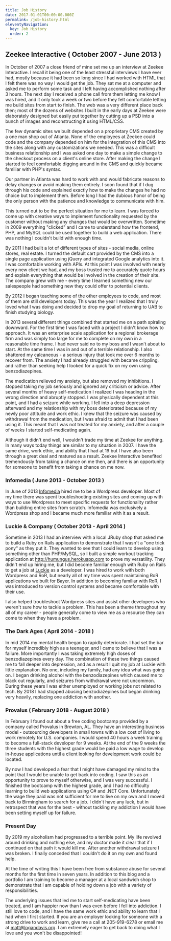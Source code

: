 ```yaml
---
title: Job History
date: 2017-01-01T00:00:00.000Z
permalink: /job-history.html
eleventyNavigation:
  key: Job History
  order: 2
---
```

## Zeekee Interactive ( October 2007 - June 2013 )

In October of 2007 a close friend of mine set me up an interview at Zeekee Interactive. I recall it being one of the least stressful interviews I have ever had, mostly because it had been so long since I had worked with HTML that I felt there was no way I would get the job. They sat me at a computer and asked me to perform some task and I left having accomplished nothing after 3 hours. The next day I received a phone call from them letting me know I was hired, and it only took a week or two before they felt comfortable letting me build sites from start to finish. The web was a very different place back then; most of the dozens of websites I built in the early days at Zeekee were elaborately designed but easily put together by cutting up a PSD into a bunch of images and reconstructing it using HTML/CSS.

The few dynamic sites we built depended on a proprietary CMS created by a one man shop out of Atlanta. None of the employees at Zeekee could code and the company depended on him for the integration of this CMS into the sites along with any customizations we needed. This was a difficult business relationship and I was asked one day to make a simple change to the checkout process on a client's online store. After making the change I started to feel comfortable digging around in the CMS and quickly became familiar with PHP's syntax.

Our partner in Atlanta was hard to work with and would fabricate reasons to delay changes or avoid making them entirely. I soon found that if I dug through his code and explained exactly how to make the changes he had no choice but to implement them. Before long I had the dubious honor of being the only person with the patience and knowledge to communicate with him.

This turned out to be the perfect situation for me to learn. I was forced to come up with creative ways to implement functionality requested by the customer without making any changes that would be overwritten. Sometime in 2009 everything "clicked" and I came to understand how the frontend, PHP, and MySQL could be used together to build a web application. There was nothing I couldn't build with enough time.

By 2011 I had built a lot of different types of sites - social media, online stores, real estate. I turned the default cart provided by the CMS into a single page application using jQuery and integrated Google analytics into it. I was comfortable working with APIs. At this point I was involved with nearly every new client we had, and my boss trusted me to accurately quote hours and explain everything that would be involved in the creation of their site. The company grew with me - every time I learned something new our salespeople had something new they could offer to potential clients.

By 2012 I began teaching some of the other employees to code, and most of them are still developers today. This was the year I realized that I truly loved what I was doing and decided to drop my goal of returning to UAB to finish studying biology. 

In 2013 several different things combined that started me on a path spiraling downward. For the first time I was faced with a project I didn't know how to approach. It was an enterprise scale application for a regional brokerage firm and was simply too large for me to complete on my own in a reasonable time frame. I had never said no to my boss and I wasn't about to start. At the same time I was in and out of a terrible relationship. I also shattered my calcaneous - a serious injury that took me over 6 months to recover from. The anxiety I had already struggled with became crippling, and rather than seeking help I looked for a quick fix on my own using benzodiazepines. 

The medication relieved my anxiety, but also removed my inhibitions. I stopped taking my job seriously and ignored any criticism or advice. After several months of heavy self-medication I realized I was heading in the wrong direction and abruptly stopped. I was physically dependent at this point, and I had a seizure while working. I fell into a deep depression afterward and my relationship with my boss deteriorated because of my newly poor attitude and work ethic. I knew that the seizure was caused by withdrawal from the medication, but I was afraid to admit that I had been using it. This meant that I was not treated for my anxiety, and after a couple of weeks I started self-medicating again.

Although it didn't end well, I wouldn't trade my time at Zeekee for anything. In many ways today things are similar to my situation in 2007. I have the same drive, work ethic, and ability that I had at 19 but I have also been through a great deal and matured as a result. Zeekee Interactive benefited tremendously from taking a chance on me then, and there is an opportunity for someone to benefit from taking a chance on me now.

### Infomedia ( June 2013 - October 2013 )

In June of 2013 [Infomedia](https://infomedia.com/contact/) hired me to be a Wordpress developer. Most of my time there was spent troubleshooting existing sites and coming up with ways to use Wordpress to meet specific requests for functionality rather than building entire sites from scratch. Infomedia was exclusively a Wordpress shop and I became much more familiar with it as a result.

### [](https://www.luckie.com)Luckie & Company ( October 2013 - April 2014 )

Sometime in 2013 I had an interview with a local JRuby shop that asked me to build a Ruby on Rails application to demonstrate that I wasn't a "one trick pony" as they put it. They wanted to see that I could learn to develop using something other than PHP/MySQL, so I built a simple workout tracking application at <http://humungus.herokuapp.com> to prove my versatility. They didn't end up hiring me, but I did become familiar enough with Ruby on Rails to get a job at [Luckie](https://www.luckie.com) as a developer. I was hired to work with both Wordpress and RoR, but nearly all of my time was spent maintaining RoR applications we built for Bayer. In addition to becoming familiar with RoR, I was introduced to version control systems and became comfortable with their use.

I also helped troubleshoot Wordpress sites and assist other developers who weren't sure how to tackle a problem. This has been a theme throughout my all of my career - people generally come to view me as a resource they can come to when they have a problem.

### The Dark Ages ( April 2014 - 2018 )

In mid 2014 my mental health began to rapidly deteriorate. I had set the bar for myself incredibly high as a teenager, and I came to believe that I was a failure. More importantly I was taking extremely high doses of benzodiazepines every day. The combination of these two things caused me to fall deeper into depression, and as a result I quit my job at Luckie with little explanation. No one, including my family, had any idea what was going on. I began drinking alcohol with the benzodiazepines which caused me to black out regularly, and seizures from withdrawal were not uncommon. During these years I was either unemployed or working jobs not related to tech. By 2018 I had stopped abusing benzodiazepines but began drinking very heavily, replacing one addiction with another.

### Provalus ( February 2018 - August 2018 )

In February I found out about a free coding bootcamp provided by a company called Provalus in Brewton, AL. They have an interesting business model - outsourcing developers in small towns with a low cost of living to work remotely for U.S. companies. I would spend 40 hours a week training to become a full-stack developer for 9 weeks. At the end of the 9 weeks the three students with the highest grade would be paid a low wage to develop in-house applications until a client looking for development work could be located. 

By now I had developed a fear that I might have damaged my mind to the point that I would be unable to get back into coding. I saw this as an opportunity to prove to myself otherwise, and I was very successful. I finished the bootcamp with the highest grade, and I had no difficulty learning to build web applications using C# and .NET Core. Unfortunately the wage they paid was not sufficient for me to live on my own and I moved back to Birmingham to search for a job. I didn't have any luck, but in retrospect that was for the best - without tackling my addiction I would have been setting myself up for failure.

### Present Day

By 2019 my alcoholism had progressed to a terrible point. My life revolved around drinking and nothing else, and my doctor made it clear that if I continued on that path it would kill me. After another withdrawal seizure I was broken. I finally conceded that I couldn't do it on my own and found help.

At the time of writing this I have been free from substance abuse for several months for the first time in seven years. In addition to this blog and a portfolio I am training to become a manager at a local sandwich shop to demonstrate that I am capable of holding down a job with a variety of responsibilities. 

The underlying issues that led me to start self-medicating have been treated, and I am happier now than I was even before I fell into addiction. I still love to code, and I have the same work ethic and ability to learn that I had when I first started. If you are an employer looking for someone with a strong drive to work and learn, give me a call at 205-919-6278 or email me at matt@logandavis.org. I am extremely eager to get back to doing what I love and you won't be disappointed!
